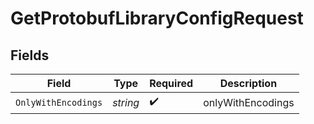 # GetProtobufLibraryConfigRequest


## Fields

| Field               | Type                | Required            | Description         |
| ------------------- | ------------------- | ------------------- | ------------------- |
| `OnlyWithEncodings` | *string*            | :heavy_check_mark:  | onlyWithEncodings   |